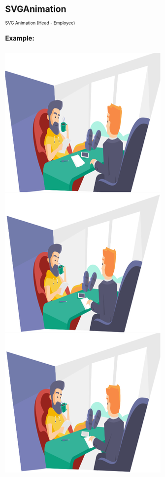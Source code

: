 # SVGAnimation
SVG Animation (Head - Employee)

<h2><b>Example: </b></h2>
<br>
<img height="450" src="https://github.com/KarolBrzeski/SVGAnimation/blob/master/src/effect-img/svg1.PNG" />
<br>
<img height="450" src="https://github.com/KarolBrzeski/SVGAnimation/blob/master/src/effect-img/svg2.png" />
<br>
<img height="450" src="https://github.com/KarolBrzeski/SVGAnimation/blob/master/src/effect-img/svg3.PNG" />
<br>

